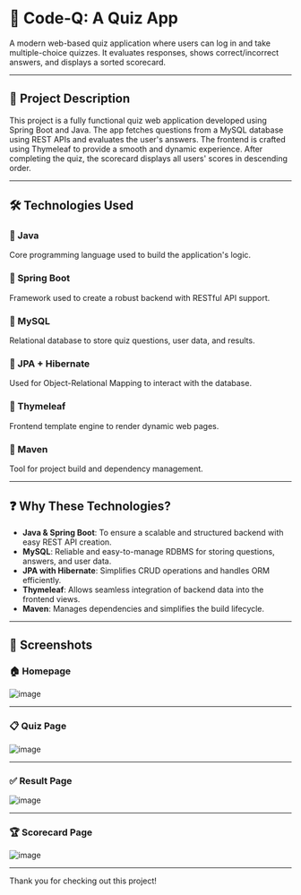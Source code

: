 # 🧠 **Code-Q: A Quiz App** 
A modern web-based quiz application where users can log in and take multiple-choice quizzes. It evaluates responses, shows correct/incorrect answers, and displays a sorted scorecard.

---

## 🚀 Project Description
This project is a fully functional quiz web application developed using Spring Boot and Java. The app fetches questions from a MySQL database using REST APIs and evaluates the user's answers. The frontend is crafted using Thymeleaf to provide a smooth and dynamic experience. After completing the quiz, the scorecard displays all users' scores in descending order.

---

## 🛠️ Technologies Used

### 🔹 Java
Core programming language used to build the application's logic.

### 🔹 Spring Boot
Framework used to create a robust backend with RESTful API support.

### 🔹 MySQL
Relational database to store quiz questions, user data, and results.

### 🔹 JPA + Hibernate
Used for Object-Relational Mapping to interact with the database.

### 🔹 Thymeleaf
Frontend template engine to render dynamic web pages.

### 🔹 Maven
Tool for project build and dependency management.

---

## ❓ Why These Technologies?

- **Java & Spring Boot**: To ensure a scalable and structured backend with easy REST API creation.
- **MySQL**: Reliable and easy-to-manage RDBMS for storing questions, answers, and user data.
- **JPA with Hibernate**: Simplifies CRUD operations and handles ORM efficiently.
- **Thymeleaf**: Allows seamless integration of backend data into the frontend views.
- **Maven**: Manages dependencies and simplifies the build lifecycle.

---

## 📸 Screenshots

### 🏠 Homepage
![image](https://github.com/user-attachments/assets/0a2052e7-bd81-488b-b8dc-14591cc79a7a)




---

### 📋 Quiz Page
![image](https://github.com/user-attachments/assets/c4d41f4a-63cd-46ba-8984-333ffb9faf41)





---

### ✅ Result Page
![image](https://github.com/user-attachments/assets/948056ae-be3e-4403-82f4-5417fb4d88c8)




---

### 🏆 Scorecard Page
![image](https://github.com/user-attachments/assets/ae379dd0-967f-4e85-b58d-7a998d6d830b)




---

Thank you for checking out this project!

